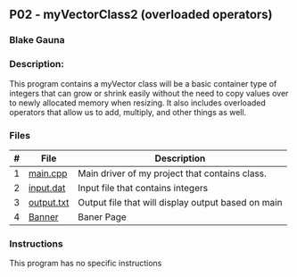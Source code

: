 ## P02 - myVectorClass2 (overloaded operators)
### Blake Gauna
### Description:

This program contains a myVector class will be a basic container type of integers 
that can grow or shrink easily without the need to copy values over to newly 
allocated memory when resizing. It also includes overloaded operators that 
allow us to add, multiply, and other things as well.

### Files

|   #   | File            | Description                                        |
| :---: | --------------- | -------------------------------------------------- |
|   1   |    [main.cpp](https://github.com/blakeGauna/2143-OOP-Gauna/blob/main/Assignments/PO2/main.cpp)     | Main driver of my project that contains class.     |
|   2   |    [input.dat](https://github.com/blakeGauna/2143-OOP-Gauna/blob/main/Assignments/PO2/input.dat)    | Input file that contains integers                  |
|   3   |    [output.txt](https://github.com/blakeGauna/2143-OOP-Gauna/blob/main/Assignments/PO2/output.txt)     | Output file that will display output based on main |
|   4   |    [Banner ](https://github.com/blakeGauna/2143-OOP-Gauna/blob/main/Assignments/PO2/banner%20(po2).cpp) | Baner Page |

### Instructions

This program has no specific instructions


